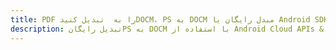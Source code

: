 ---title: PDF را به  تبدیل کنیدDOCM، PS به DOCM مبدل رایگان یا Android SDKdescription: تبدیل رایگانPS به DOCM با استفاده از Android Cloud APIs & SDK همچنین اسناد PDF را در Cloud ایجاد، ویرایش و رندر کنید.---